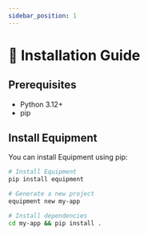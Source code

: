 ```yaml
---
sidebar_position: 1
---
```


# 🔧 Installation Guide

## Prerequisites

- Python 3.12+
- pip

## Install Equipment

You can install Equipment using pip:

```bash
# Install Equipment
pip install equipment

# Generate a new project
equipment new my-app

# Install dependencies
cd my-app && pip install .
```
